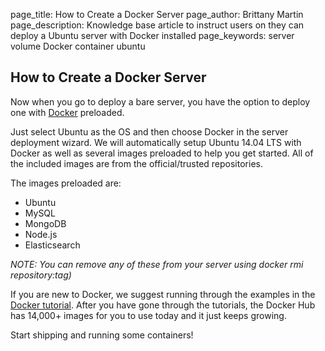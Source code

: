 page_title:       How to Create a Docker Server
page_author:      Brittany Martin
page_description: Knowledge base article to instruct users on they can deploy a Ubuntu server with Docker installed
page_keywords:    server volume Docker container ubuntu 

## How to Create a Docker Server

Now when you go to deploy a bare server, you have the option to deploy one with [Docker](https://www.docker.com/) preloaded. 

Just select Ubuntu as the OS and then choose Docker in the server deployment wizard. We will automatically setup Ubuntu 14.04 LTS with Docker as well as several images preloaded to help you get started. All of the included images are from the official/trusted repositories.

The images preloaded are:

* Ubuntu
* MySQL
* MongoDB
* Node.js
* Elasticsearch

_NOTE: You can remove any of these from your server using docker rmi repository:tag)_

If you are new to Docker, we suggest running through the examples in the [Docker tutorial](https://www.docker.com/tryit/). After you have gone through the tutorials, the Docker Hub has 14,000+ images for you to use today and it just keeps growing.

Start shipping and running some containers! 